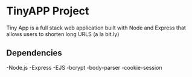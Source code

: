 # TinyAPP Project

Tiny App is a full stack web application built with Node and Express that allows users to shorten long URLS (a la bit.ly)

## Dependencies 

-Node.js
-Express
-EJS
-bcrypt
-body-parser
-cookie-session
